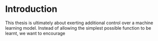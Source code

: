 # Introduction

This thesis is ultimately about exerting additional control over a machine learning model.
Instead of allowing the simplest possible function to be learnt, we want to encourage 